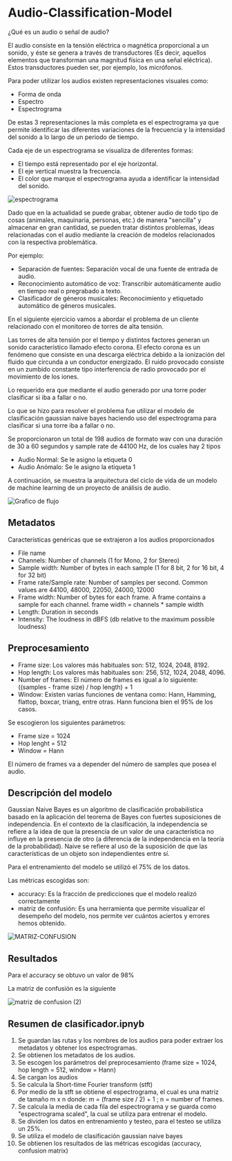 # Audio-Classification-Model

¿Qué es un audio o señal de audio?

El audio consiste en la tensión eléctrica o magnética proporcional a un sonido, y éste se genera a través de transductores (Es decir, aquellos elementos que transforman una magnitud física en una señal eléctrica). Estos transductores pueden ser, por ejemplo, los micrófonos.

Para poder utilizar los audios existen representaciones visuales como:

- Forma de onda
- Espectro
- Espectrograma

De estas 3 representaciones la más completa es el espectrograma ya que permite identificar las diferentes variaciones de la frecuencia y la intensidad del sonido a lo largo de un periodo de tiempo.

Cada eje de un espectrograma se visualiza de diferentes formas:

- El tiempo está representado por el eje horizontal.
- El eje vertical muestra la frecuencia.
- El color que marque el espectrograma ayuda a identificar la intensidad del sonido.

![espectrograma](https://user-images.githubusercontent.com/118764182/209146433-45407e7e-6b75-4e31-9a70-48414049e274.jpg)


Dado que en la actualidad se puede grabar, obtener audio de todo tipo de cosas (animales, maquinaria, personas, etc.) de manera "sencilla" y almacenar en gran cantidad, se pueden tratar distintos problemas, ideas relacionadas con el audio mediante la creación de modelos relacionados con la respectiva problemática.

Por ejemplo:

- Separación de fuentes: Separación vocal de una fuente de entrada de audio.
- Reconocimiento automático de voz: Transcribir automáticamente audio en tiempo real o pregrabado a texto.
- Clasificador de géneros musicales: Reconocimiento y etiquetado automático de géneros musicales.

En el siguiente ejercicio vamos a abordar el problema de un cliente relacionado con el monitoreo de torres de alta tensión.

Las torres de alta tensión por el tiempo y distintos factores generan un sonido característico llamado efecto corona. El efecto corona es un fenómeno que consiste en una descarga eléctrica debido a la ionización del fluido que circunda a un conductor energizado. El ruido provocado consiste en un zumbido constante tipo interferencia de radio provocado por el movimiento de los iones.

Lo requerido era que mediante el audio generado por una torre poder clasificar si iba a fallar o no.

Lo que se hizo para resolver el problema fue utilizar el modelo de clasificación gaussian naive bayes haciendo uso del espectrograma para clasificar si una torre iba a fallar o no.

Se proporcionaron un total de 198 audios de formato wav con una duración de 30 a 60 segundos y sample rate de 44100 Hz, de los cuales hay 2 tipos

- Audio Normal: Se le asigno la etiqueta 0
- Audio Anómalo: Se le asigno la etiqueta 1

A continuación, se muestra la arquitectura del ciclo de vida de un modelo de machine learning de un proyecto de análisis de audio.

![Grafico de flujo](https://user-images.githubusercontent.com/118764182/209965842-d5ff8cd9-f430-49a2-8bbb-762a96e865cf.png)


## Metadatos

Características genéricas que se extrajeron a los audios proporcionados

- File name
- Channels: Number of channels (1 for Mono, 2 for Stereo)
- Sample width: Number of bytes in each sample (1 for 8 bit, 2 for 16 bit, 4 for 32 bit)
- Frame rate/Sample rate: Number of samples per second. Common values are 44100, 48000, 22050, 24000, 12000
- Frame width: Number of bytes for each frame. A frame contains a sample for each channel. frame width = channels * sample width
- Length: Duration in seconds
- Intensity: The loudness in dBFS (db relative to the maximum possible loudness)

## Preprocesamiento

- Frame size: Los valores más habituales son: 512, 1024, 2048, 8192.
- Hop length: Los valores más habituales son: 256, 512, 1024, 2048, 4096.
- Number of frames: El número de frames es igual a lo siguiente: ((samples - frame size) / hop length) + 1
- Window: Existen varias funciones de ventana como: Hann, Hamming, flattop, boxcar, triang, entre otras. Hann funciona bien el 95% de los casos.

Se escogieron los siguientes parámetros:

- Frame size = 1024
- Hop lenght = 512
- Window = Hann

El número de frames va a depender del número de samples que posea el audio.

## Descripción del modelo

Gaussian Naive Bayes es un algoritmo de clasificación probabilística basado en la aplicación del teorema de Bayes con fuertes suposiciones de independencia. En el
contexto de la clasificación, la independencia se refiere a la idea de que la presencia de un valor de una característica no influye en la presencia de otro (a 
diferencia de la independencia en la teoría de la probabilidad). Naive se refiere al uso de la suposición de que las características de un objeto son independientes entre sí.

Para el entrenamiento del modelo se utilizó el 75% de los datos.

Las métricas escogidas son:

- accuracy: Es la fracción de predicciones que el modelo realizó correctamente
- matriz de confusión: Es una herramienta que permite visualizar el desempeño del modelo, nos permite ver cuántos aciertos y errores hemos obtenido.

![MATRIZ-CONFUSION](https://user-images.githubusercontent.com/118764182/210014655-b6ad53ee-43c4-421a-8c3a-42d76447168c.png)


## Resultados

Para el accuracy se obtuvo un valor de 98%

La matriz de confusión es la siguiente

![matriz de confusion (2)](https://user-images.githubusercontent.com/118764182/210389961-8874846c-ffca-45a3-94e4-cd899fe972d3.png)


## Resumen de clasificador.ipnyb

1) Se guardan las rutas y los nombres de los audios para poder extraer los metadatos y obtener los espectrogramas.
2) Se obtienen los metadatos de los audios.
3) Se escogen los parámetros del preprocesamiento (frame size = 1024, hop length = 512, window = Hann)
4) Se cargan los audios
5) Se calcula la Short-time Fourier transform (stft)
6) Por medio de la stft se obtiene el espectrograma, el cual es una matriz de tamaño m x n donde: 
m = (frame size / 2) + 1 ; n = number of frames.
7) Se calcula la media de cada fila del espectrograma y se guarda como "espectrograma scaled", la cual se utiliza para entrenar el modelo.
8) Se dividen los datos en entrenamiento y testeo, para el testeo se utiliza un 25%. 
9) Se utiliza el modelo de clasificación gaussian naive bayes
10) Se obtienen los resultados de las métricas escogidas (accuracy, confusion matrix)
